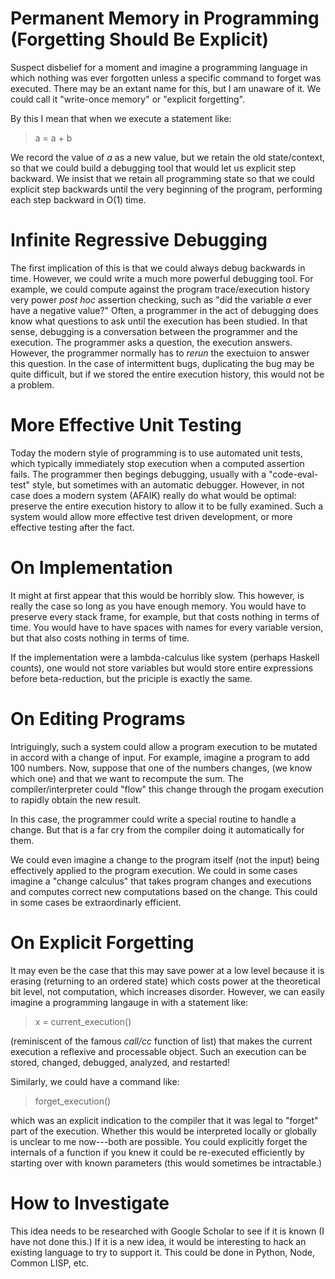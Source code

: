 # Permanent Memory in Programming (Forgetting Should Be Explicit)

Suspect disbelief for a moment and imagine a programming language in which nothing was ever forgotten unless a specific command to forget was executed.
There may be an extant name for this, but I am unaware of it. We could call it "write-once memory" or "explicit forgetting".

By this I mean that when we execute a statement like:

> a = a + b

We record the value of *a* as a new value, but we retain the old state/context, so that we could build a debugging tool that would let us explicit step backward.
We insist that we retain all programming state so that we could explicit step backwards until the very beginning of the program, performing each
step backward in O(1) time.

# Infinite Regressive Debugging

The first implication of this is that we could always debug backwards in time.
However, we could write a much more powerful debugging tool. For example, we could compute against the program trace/execution history
very power *post hoc* assertion checking, such as "did the variable *a* ever have a negative value?"
Often, a programmer in the act of debugging does know what questions to ask until the execution has been studied. In that 
sense, debugging is a conversation between the programmer and the execution.
The programmer asks a question, the execution answers.
However, the programmer normally has to *rerun* the exectuion to answer this question.
In the case of intermittent bugs, duplicating the bug may be quite difficult, but if we stored the entire execution history,
this would not be a problem.

# More Effective Unit Testing

Today the modern style of programming is to use automated unit tests, which typically immediately stop execution when a computed assertion fails.
The programmer then begings debugging, usually with a "code-eval-test" style, but sometimes with an automatic debugger.
However, in not case does a modern system (AFAIK) really do what would be optimal: preserve the entire execution history to allow it to be fully 
examined. Such a system would allow more effective test driven development, or more effective testing after the fact.

# On Implementation

It might at first appear that this would be horribly slow. This however, is really the case so long as you have enough memory.
You would have to preserve every stack frame, for example, but that costs nothing in terms of time. You would have to 
have spaces with names for every variable version, but that also costs nothing in terms of time.

If the implementation were a lambda-calculus like system (perhaps Haskell counts), one would not store variables
but would store entire expressions before beta-reduction, but the priciple is exactly the same.

# On Editing Programs

Intriguingly, such a system could allow a program execution to be mutated in accord with a change of input.
For example, imagine a program to add 100 numbers.
Now, suppose that one of the numbers changes, (we know which one) and that we want to recompute the sum.
The compiler/interpreter could "flow" this change through the progam execution to rapidly obtain the 
new result. 

In this case, the programmer could write a special routine to handle a change. But that is a far cry
from the compiler doing it automatically for them.

We could even imagine a change to the program itself (not the input) being effectively applied to the program
execution. We could in some cases imagine a "change calculus" that takes program changes and executions and 
computes correct new computations based on the change.  This could in some cases be extraordinarly efficient.

# On Explicit Forgetting

It may even be the case that this may save power at a low level because it is erasing (returning to an ordered state)
which costs power at the theoretical bit level, not computation, which increases disorder.
However, we can easily imagine a programming langauge in with a statement like:

> x = current_execution()

(reminiscent of the famous *call/cc* function of list) that makes the current execution a reflexive and processable 
object. Such an execution can be stored, changed, debugged, analyzed, and restarted!

Similarly, we could have a command like:

> forget_execution()

which was an explicit indication to the compiler that it was legal to "forget" part of the execution.
Whether this would be interpreted locally or globally is unclear to me now---both are possible.
You could explicitly forget the internals of a function if you knew it could be re-executed efficiently
by starting over with known parameters (this would sometimes be intractable.)

# How to Investigate

This idea needs to be researched with Google Scholar to see if it is known (I have not done this.)
If it is a new idea, it would be interesting to hack an existing language to try to support it.
This could be done in Python, Node, Common LISP, etc.
